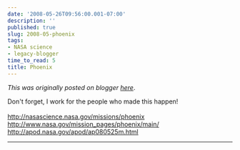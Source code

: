 ```yaml
---
date: '2008-05-26T09:56:00.001-07:00'
description: ''
published: true
slug: 2008-05-phoenix
tags:
- NASA science
- legacy-blogger
time_to_read: 5
title: Phoenix
---
```


*This was originally posted on blogger [here](https://pydanny.blogspot.com/2008/05/phoenix.html)*.

Don't forget, I work for the people who made this happen!<br /><br /><a href="http://nasascience.nasa.gov/missions/phoenix">http://nasascience.nasa.gov/missions/phoenix</a><br /><a href="http://www.nasa.gov/mission_pages/phoenix/main/">http://www.nasa.gov/mission_pages/phoenix/main/</a><br /><a href="http://apod.nasa.gov/apod/ap080525m.html">http://apod.nasa.gov/apod/ap080525m.html</a>

---

